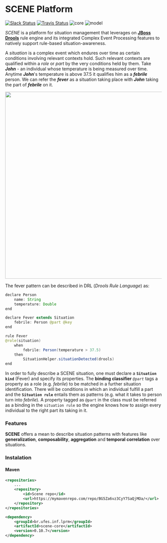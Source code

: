 
# SCENE Platform

[![Slack Status](https://pextraslack.herokuapp.com/badge.svg)](https://pextraslack.herokuapp.com/)
[![Travis Status](https://travis-ci.org/pextralabs/scene-platform.svg?branch=development)](https://travis-ci.org/pextralabs/scene-platform)
![core](https://img.shields.io/badge/core-0.10.7-a295d6.svg)
![model](https://img.shields.io/badge/model-0.10.2-f0ad4e.svg)

*SCENE* is a platform for situation management that leverages on [**JBoss Drools**](https://github.com/droolsjbpm/drools) rule engine and its integrated Complex Event Processing features to natively support rule-based situation-awareness.

A *situation* is a complex event which endures over time as certain conditions involving relevant contexts hold. Such relevant contexts are qualified within a *role* or *part* by the very conditions held by them. Take ***John*** -  an individual whose temperature is being measured over time. Anytime ***John***'s temperature is above 37.5  it qualifies him as a ***febrile*** person.  We can refer the ***fever*** as a situation taking place with ***John*** taking the part of ***febrile*** on it.

<img src="http://i.imgur.com/wv6F1jr.png" width="600px">

The fever pattern can be described in DRL (*Drools Rule Language*) as:

```Java
declare Person
	name: String
	temperature: Double
end

declare Fever extends Situation
	febrile: Person @part @key
end

rule Fever
@role(situation)
	when
		febrile: Person(temperature > 37.5)
	then
		SituationHelper.situationDetected(drools)
end
```
In order to fully describe a SCENE situation, one must declare a **`Situation kind`** (Fever) and specify its properties. The **binding classifier** *`@part`* tags a property as a role (e.g. *febrile*) to be matched in a further situation identification. There will be conditions in which an individual fulfill a part and the **`Situation rule`** entails them as patterns (e.g. what it takes to person turn into *febrile*). A property tagged as `@part` in the class must be referred as a binding in the `situation rule` so the engine knows how to assign every individual to the right part its taking in it.

### Features
**SCENE** offers a mean to describe situation patterns with features like **generalization**, **composability**, **aggregation** and **temporal correlation** over situations.

### Instalation

#### Maven

```xml
<repositories>
	...
	<repository>
		<id>Scene repo</id>
		<url>https://mymavenrepo.com/repo/BG5Za6vz3CyY7SaQjMOa/</url>
	</repository>
</repositories>
```

```xml
<dependency>
	<groupId>br.ufes.inf.lprm</groupId>
	<artifactId>scene-core</artifactId>
	<version>0.10.7</version>
</dependency>
```
